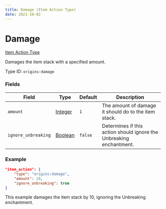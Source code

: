 ```yaml
---
title: Damage (Item Action Type)
date: 2021-10-02
---
```


# Damage

[Item Action Type](../item_action_types.md)

Damages the item stack with a specified amount.

Type ID: `origins:damage`

### Fields

Field | Type | Default | Description
------|------|---------|-------------
`amount` | [Integer](../data_types/integer.md) | `1` | The amount of damage it should do to the item stack.
`ignore_unbreaking` | [Boolean](../data_types/boolean.md) | `false` | Determines if this action should ignore the Unbreaking enchantment.


### Example
```json
"item_action": {
    "type": "origins:damage",
    "amount": 10,
    "ignore_unbreaking": true
}
```
This example damages the item stack by 10, ignoring the Unbreaking enchantment.